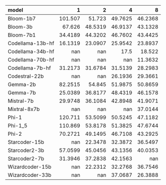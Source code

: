 | model            |        1 |        2 |        4 |        8 |
|:-----------------|---------:|---------:|---------:|---------:|
| Bloom-1b7        | 101.507  |  51.723  |  49.7625 |  46.2368 |
| Bloom-3b         |  67.626  |  48.5319 |  46.9137 |  43.1328 |
| Bloom-7b1        |  34.4189 |  44.3202 |  46.7602 |  43.4425 |
| Codellama-13b-hf |  16.1319 |  23.0907 |  25.9542 |  23.8937 |
| Codellama-34b-hf | nan      | nan      |  17.5    |  18.522  |
| Codellama-70b-hf | nan      | nan      | nan      |  11.3632 |
| Codellama-7b-hf  |  31.2173 |  31.6784 |  31.5139 |  28.2983 |
| Codestral-22b    | nan      | nan      |  26.1936 |  29.3661 |
| Gemma-2b         |  82.2515 |  54.845  |  51.9875 |  50.8659 |
| Gemma-7b         |  25.0389 |  36.8177 |  48.4319 |  46.1578 |
| Mistral-7b       |  29.9748 |  36.1084 |  42.8948 |  41.9071 |
| Mixtral-8x7b     | nan      | nan      | nan      |  37.0144 |
| Phi-1            | 120.711  |  53.5099 |  50.5245 |  47.1182 |
| Phi-1_5          | 110.869  |  53.8178 |  51.3825 |  47.6744 |
| Phi-2            |  70.2721 |  49.1495 |  46.7108 |  43.2925 |
| Starcoder-15b    | nan      |  22.3478 |  32.3872 |  36.5497 |
| Starcoder2-3b    |  57.0599 |  45.0456 |  43.1356 |  40.0353 |
| Starcoder2-7b    |  31.3946 |  37.2838 |  42.1563 | nan      |
| Wizardcoder-15b  | nan      |  22.2312 |  32.2768 |  36.7546 |
| Wizardcoder-33b  | nan      | nan      |  37.0687 |  26.3888 |